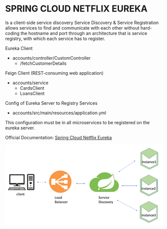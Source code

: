 # SPRING CLOUD NETFLIX EUREKA
Is a client-side service discovery
Service Discovery & Service Registration allows services to find and communicate with each 
other without hard-coding the hostname and port through an architecture that is service registry, with which each 
service has to register.

Eureka Client
- accounts/controller/CustomController
  - /fetchCustomerDetails

Feign Client (REST-consuming web application)
- accounts/service
  - CardsClient
  - LoansClient

Config of Eureka Server to Registry Services
- accounts/src/main/resources/application.yml

This configuration must be in all microservices to be registered on the eureka server.


Official Documentation:
[Spring Cloud Netflix Eureka](https://www.baeldung.com/spring-cloud-netflix-eureka)


![img.png](img.png)
